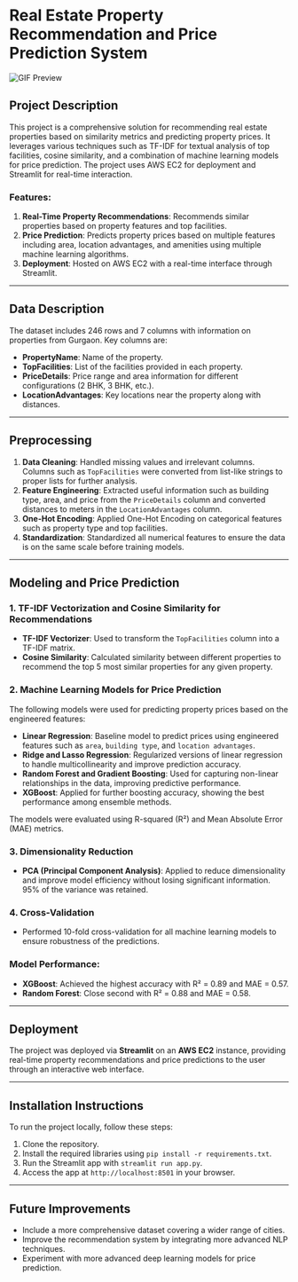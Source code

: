 
# Real Estate Property Recommendation and Price Prediction System
![GIF Preview](https://github.com/your-username/your-repo-name/blob/main/path-to-file/Thursday_September19_2024at3_20_37PM_default_da42f633-ezgif.com-optimize.gif)

## Project Description
This project is a comprehensive solution for recommending real estate properties based on similarity metrics and predicting property prices. It leverages various techniques such as TF-IDF for textual analysis of top facilities, cosine similarity, and a combination of machine learning models for price prediction. The project uses AWS EC2 for deployment and Streamlit for real-time interaction.

### Features:
1. **Real-Time Property Recommendations**: Recommends similar properties based on property features and top facilities.
2. **Price Prediction**: Predicts property prices based on multiple features including area, location advantages, and amenities using multiple machine learning algorithms.
3. **Deployment**: Hosted on AWS EC2 with a real-time interface through Streamlit.

---

## Data Description
The dataset includes 246 rows and 7 columns with information on properties from Gurgaon. Key columns are:
- **PropertyName**: Name of the property.
- **TopFacilities**: List of the facilities provided in each property.
- **PriceDetails**: Price range and area information for different configurations (2 BHK, 3 BHK, etc.).
- **LocationAdvantages**: Key locations near the property along with distances.

---

## Preprocessing
1. **Data Cleaning**: Handled missing values and irrelevant columns. Columns such as `TopFacilities` were converted from list-like strings to proper lists for further analysis.
2. **Feature Engineering**: Extracted useful information such as building type, area, and price from the `PriceDetails` column and converted distances to meters in the `LocationAdvantages` column.
3. **One-Hot Encoding**: Applied One-Hot Encoding on categorical features such as property type and top facilities.
4. **Standardization**: Standardized all numerical features to ensure the data is on the same scale before training models.

---

## Modeling and Price Prediction

### 1. **TF-IDF Vectorization and Cosine Similarity for Recommendations**
- **TF-IDF Vectorizer**: Used to transform the `TopFacilities` column into a TF-IDF matrix.
- **Cosine Similarity**: Calculated similarity between different properties to recommend the top 5 most similar properties for any given property.

### 2. **Machine Learning Models for Price Prediction**
The following models were used for predicting property prices based on the engineered features:
- **Linear Regression**: Baseline model to predict prices using engineered features such as `area`, `building type`, and `location advantages`.
- **Ridge and Lasso Regression**: Regularized versions of linear regression to handle multicollinearity and improve prediction accuracy.
- **Random Forest and Gradient Boosting**: Used for capturing non-linear relationships in the data, improving predictive performance.
- **XGBoost**: Applied for further boosting accuracy, showing the best performance among ensemble methods.

The models were evaluated using R-squared (R²) and Mean Absolute Error (MAE) metrics.

### 3. **Dimensionality Reduction**
- **PCA (Principal Component Analysis)**: Applied to reduce dimensionality and improve model efficiency without losing significant information. 95% of the variance was retained.

### 4. **Cross-Validation**
- Performed 10-fold cross-validation for all machine learning models to ensure robustness of the predictions.

### Model Performance:
- **XGBoost**: Achieved the highest accuracy with R² = 0.89 and MAE = 0.57.
- **Random Forest**: Close second with R² = 0.88 and MAE = 0.58.

---

## Deployment
The project was deployed via **Streamlit** on an **AWS EC2** instance, providing real-time property recommendations and price predictions to the user through an interactive web interface.

---

## Installation Instructions
To run the project locally, follow these steps:
1. Clone the repository.
2. Install the required libraries using `pip install -r requirements.txt`.
3. Run the Streamlit app with `streamlit run app.py`.
4. Access the app at `http://localhost:8501` in your browser.

---

## Future Improvements
- Include a more comprehensive dataset covering a wider range of cities.
- Improve the recommendation system by integrating more advanced NLP techniques.
- Experiment with more advanced deep learning models for price prediction.
